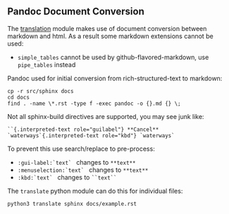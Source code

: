 ## Pandoc Document Conversion

The [translation](../translate) module makes use of document conversion between markdown and html.
As a result some markdown extensions cannot be used:

* ``simple_tables`` cannot be used by github-flavored-markdown, use ``pipe_tables`` instead

Pandoc used for initial conversion from rich-structured-text to markdown:
```
cp -r src/sphinx docs
cd docs
find . -name \*.rst -type f -exec pandoc -o {}.md {} \;
```

Not all sphinx-build directives are supported, you may see junk like:

```
``{.interpreted-text role="guilabel"} **Cancel**
`waterways`{.interpreted-text role="kbd"} `waterways`
```

To prevent this use search/replace to pre-process:

* ``:gui-label:`text` `` changes to `**text**`
* ``:menuselection:`text` `` changes to `**text**`
* ``:kbd:`text` `` changes to ` ``text`` `


The ``translate`` python module can do this for individual files:
```
python3 translate sphinx docs/example.rst
```
